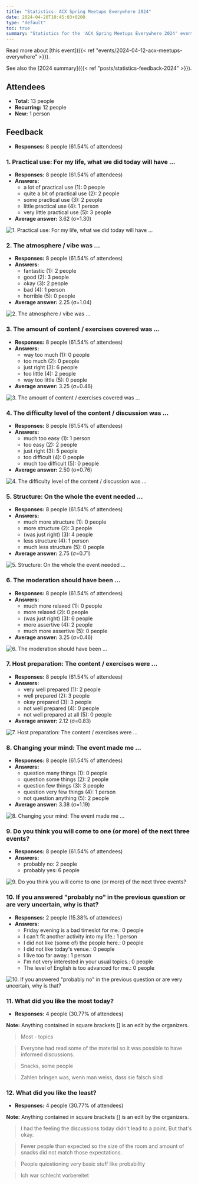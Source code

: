 ```yaml
---
title: "Statistics: ACX Spring Meetups Everywhere 2024"
date: 2024-04-20T10:45:03+0200
type: "default"
toc: true
summary: "Statistics for the 'ACX Spring Meetups Everywhere 2024' event."
---
```


Read more about [this event]({{< ref "events/2024-04-12-acx-meetups-everywhere" >}}).

See also the [2024 summary]({{< ref "posts/statistics-feedback-2024" >}}).

## Attendees

* **Total:** 13 people
* **Recurring:** 12 people
* **New:** 1 person

## Feedback

* **Responses:** 8 people (61.54% of attendees)

### 1. Practical use: For my life, what we did today will have ...

* **Responses:** 8 people (61.54% of attendees)
* **Answers:**
  * a lot of practical use (1): 0 people
  * quite a bit of practical use (2): 2 people
  * some practical use (3): 2 people
  * little practical use (4): 1 person
  * very little practical use (5): 3 people
* **Average answer:** 3.62 (σ=1.30)

![1. Practical use: For my life, what we did today will have ...](./1-practical-use-for-my-life-what-we-did-today-will-have.png)

### 2. The atmosphere / vibe was ...

* **Responses:** 8 people (61.54% of attendees)
* **Answers:**
  * fantastic (1): 2 people
  * good (2): 3 people
  * okay (3): 2 people
  * bad (4): 1 person
  * horrible (5): 0 people
* **Average answer:** 2.25 (σ=1.04)

![2. The atmosphere / vibe was ...](./2-the-atmosphere-vibe-was.png)

### 3. The amount of content / exercises covered was ...

* **Responses:** 8 people (61.54% of attendees)
* **Answers:**
  * way too much (1): 0 people
  * too much (2): 0 people
  * just right (3): 6 people
  * too little (4): 2 people
  * way too little (5): 0 people
* **Average answer:** 3.25 (σ=0.46)

![3. The amount of content / exercises covered was ...](./3-the-amount-of-content-exercises-covered-was.png)

### 4. The difficulty level of the content / discussion was ...

* **Responses:** 8 people (61.54% of attendees)
* **Answers:**
  * much too easy (1): 1 person
  * too easy (2): 2 people
  * just right (3): 5 people
  * too difficult (4): 0 people
  * much too difficult (5): 0 people
* **Average answer:** 2.50 (σ=0.76)

![4. The difficulty level of the content / discussion was ...](./4-the-difficulty-level-of-the-content-discussion-was.png)

### 5. Structure: On the whole the event needed ...

* **Responses:** 8 people (61.54% of attendees)
* **Answers:**
  * much more structure (1): 0 people
  * more structure (2): 3 people
  * (was just right) (3): 4 people
  * less structure (4): 1 person
  * much less structure (5): 0 people
* **Average answer:** 2.75 (σ=0.71)

![5. Structure: On the whole the event needed ...](./5-structure-on-the-whole-the-event-needed.png)

### 6. The moderation should have been ...

* **Responses:** 8 people (61.54% of attendees)
* **Answers:**
  * much more relaxed (1): 0 people
  * more relaxed (2): 0 people
  * (was just right) (3): 6 people
  * more assertive (4): 2 people
  * much more assertive (5): 0 people
* **Average answer:** 3.25 (σ=0.46)

![6. The moderation should have been ...](./6-the-moderation-should-have-been.png)

### 7. Host preparation: The content / exercises were ...

* **Responses:** 8 people (61.54% of attendees)
* **Answers:**
  * very well prepared (1): 2 people
  * well prepared (2): 3 people
  * okay prepared (3): 3 people
  * not well prepared (4): 0 people
  * not well prepared at all (5): 0 people
* **Average answer:** 2.12 (σ=0.83)

![7. Host preparation: The content / exercises were ...](./7-host-preparation-the-content-exercises-were.png)

### 8. Changing your mind: The event made me ...

* **Responses:** 8 people (61.54% of attendees)
* **Answers:**
  * question many things (1): 0 people
  * question some things (2): 2 people
  * question few things (3): 3 people
  * question very few things (4): 1 person
  * not question anything (5): 2 people
* **Average answer:** 3.38 (σ=1.19)

![8. Changing your mind: The event made me ...](./8-changing-your-mind-the-event-made-me.png)

### 9. Do you think you will come to one (or more) of the next three events?

* **Responses:** 8 people (61.54% of attendees)
* **Answers:**
  * probably no: 2 people
  * probably yes: 6 people

![9. Do you think you will come to one (or more) of the next three events?](./9-do-you-think-you-will-come-to-one-or-more-of-the-next-three-events.png)

### 10. If you answered "probably no" in the previous question or are very uncertain, why is that?

* **Responses:** 2 people (15.38% of attendees)
* **Answers:**
  * Friday evening is a bad timeslot for me.: 0 people
  * I can't fit another activity into my life.: 1 person
  * I did not like (some of) the people here.: 0 people
  * I did not like today's venue.: 0 people
  * I live too far away.: 1 person
  * I'm not very interested in your usual topics.: 0 people
  * The level of English is too advanced for me.: 0 people

![10. If you answered "probably no" in the previous question or are very uncertain, why is that?](./10-if-you-answered-probably-no-in-the-previous-question-or-are-very-uncertain-why-is-that.png)

### 11. What did you like the most today?

* **Responses:** 4 people (30.77% of attendees)

**Note:** Anything contained in square brackets [] is an edit by the organizers.

> Most - topics

> Everyone had read some of the material so it was possible to have informed discussions.

> Snacks, some people 

> Zahlen bringen was, wenn man weiss, dass sie falsch sind
### 12. What did you like the least?

* **Responses:** 4 people (30.77% of attendees)

**Note:** Anything contained in square brackets [] is an edit by the organizers.

> I had the feeling the discussions today didn't lead to a point. But that's okay. 

> Fewer people than expected so the size of the room and amount of snacks did not match those expectations.

> People quiostioning very basic stuff like probability 

> Ich war schlecht vorbereitet
